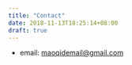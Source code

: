 ```yaml
---
title: "Contact"
date: 2018-11-13T18:25:14+08:00
draft: true
---
```


- email: maoqidemail@gmail.com